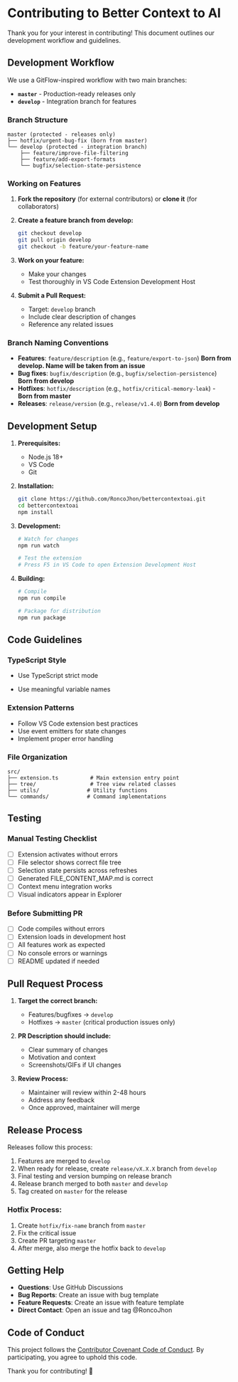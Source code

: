 # Contributing to Better Context to AI

Thank you for your interest in contributing! This document outlines our development workflow and guidelines.

## Development Workflow

We use a GitFlow-inspired workflow with two main branches:

- **`master`** - Production-ready releases only
- **`develop`** - Integration branch for features

### Branch Structure
```
master (protected - releases only)
├── hotfix/urgent-bug-fix (born from master)
└── develop (protected - integration branch)
    ├── feature/improve-file-filtering
    ├── feature/add-export-formats
    └── bugfix/selection-state-persistence
```

### Working on Features

1. **Fork the repository** (for external contributors) or **clone it** (for collaborators)

2. **Create a feature branch from develop:**
   ```bash
   git checkout develop
   git pull origin develop
   git checkout -b feature/your-feature-name
   ```

3. **Work on your feature:**
   - Make your changes
   - Test thoroughly in VS Code Extension Development Host
   <!-- - Follow existing code style and patterns -->

4. **Submit a Pull Request:**
   - Target: `develop` branch
   - Include clear description of changes
   - Reference any related issues <!-- how to do this? -->
   <!-- - Ensure all tests pass --> 

### Branch Naming Conventions

- **Features**: `feature/description` (e.g., `feature/export-to-json`) **Born from develop. Name will be taken from an issue**
- **Bug fixes**: `bugfix/description` (e.g., `bugfix/selection-persistence`) **Born from develop**
- **Hotfixes**: `hotfix/description` (e.g., `hotfix/critical-memory-leak`) - **Born from master**
- **Releases**: `release/version` (e.g., `release/v1.4.0`) **Born from develop**

## Development Setup

1. **Prerequisites:**
   - Node.js 18+ 
   - VS Code
   - Git

2. **Installation:**
   ```bash
   git clone https://github.com/RoncoJhon/bettercontextoai.git
   cd bettercontextoai
   npm install
   ```

3. **Development:**
   ```bash
   # Watch for changes
   npm run watch
   
   # Test the extension
   # Press F5 in VS Code to open Extension Development Host
   ```

4. **Building:**
   ```bash
   # Compile
   npm run compile
   
   # Package for distribution
   npm run package
   ```

## Code Guidelines

### TypeScript Style
- Use TypeScript strict mode
<!-- - Prefer `const` over `let` when possible -->
- Use meaningful variable names
<!-- - Add JSDoc comments for public methods -->

### Extension Patterns
- Follow VS Code extension best practices
- Use event emitters for state changes
- Implement proper error handling
<!-- - Test with various workspace configurations -->

### File Organization
```
src/
├── extension.ts          # Main extension entry point
├── tree/                 # Tree view related classes
├── utils/               # Utility functions
└── commands/            # Command implementations
```

## Testing

### Manual Testing Checklist
- [ ] Extension activates without errors
- [ ] File selector shows correct file tree
- [ ] Selection state persists across refreshes
- [ ] Generated FILE_CONTENT_MAP.md is correct
- [ ] Context menu integration works
- [ ] Visual indicators appear in Explorer

### Before Submitting PR
- [ ] Code compiles without errors
- [ ] Extension loads in development host
- [ ] All features work as expected
- [ ] No console errors or warnings
- [ ] README updated if needed

## Pull Request Process

1. **Target the correct branch:**
   - Features/bugfixes → `develop`
   - Hotfixes → `master` (critical production issues only)

2. **PR Description should include:**
   - Clear summary of changes
   - Motivation and context
   <!-- - Testing steps -->
   - Screenshots/GIFs if UI changes

3. **Review Process:**
   - Maintainer will review within 2-48 hours
   - Address any feedback
   - Once approved, maintainer will merge

## Release Process

Releases follow this process:
1. Features are merged to `develop`
2. When ready for release, create `release/vX.X.X` branch from `develop`
3. Final testing and version bumping on release branch
4. Release branch merged to both `master` and `develop`
5. Tag created on `master` for the release

### Hotfix Process:
1. Create `hotfix/fix-name` branch from `master`
2. Fix the critical issue
3. Create PR targeting `master`
4. After merge, also merge the hotfix back to `develop`

## Getting Help

- **Questions**: Use GitHub Discussions
- **Bug Reports**: Create an issue with bug template
- **Feature Requests**: Create an issue with feature template
- **Direct Contact**: Open an issue and tag @RoncoJhon

## Code of Conduct

This project follows the [Contributor Covenant Code of Conduct](CODE_OF_CONDUCT.md). By participating, you agree to uphold this code.

Thank you for contributing! 🚀